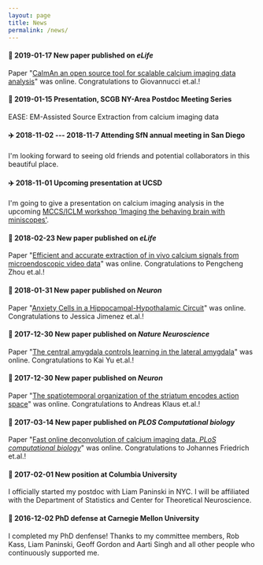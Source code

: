 ```yaml
---
layout: page
title: News
permalink: /news/
---
```

<!---
find emojis
https://www.webpagefx.com/tools/emoji-cheat-sheet/
-->
#### :orange_book:  2019-01-17 New paper published on ***eLife***
Paper "[CaImAn an open source tool for scalable calcium imaging data analysis](https://elifesciences.org/articles/38173)" was online. Congratulations to Giovannucci et.al.! 

#### :train: 2019-01-15 Presentation, SCGB NY-Area Postdoc Meeting Series 
EASE: EM-Assisted Source Extraction from calcium imaging data

#### :airplane: 2018-11-02 --- 2018-11-7 Attending SfN annual meeting in San Diego
I'm looking forward to seeing old friends and potential collaborators in this beautiful place. 
#### :airplane: 2018-11-01 Upcoming presentation at UCSD
I'm  going to give a presentation on calcium imaging analysis in the upcoming [MCCS/ICLM workshop 'Imaging the behaving brain with miniscopes'](http://www.silvalab.org/page/MiniscopeWorkshop.html). 

#### :orange_book:  2018-02-23 New paper published on ***eLife***
Paper "[Efficient and accurate extraction of in vivo calcium signals from microendoscopic video data](https://elifesciences.org/articles/28728)" was online. Congratulations to Pengcheng Zhou et.al.! 

#### :orange_book:  2018-01-31 New paper published on ***Neuron***
Paper "[Anxiety Cells in a Hippocampal-Hypothalamic Circuit](https://www.sciencedirect.com/science/article/pii/S0896627318300199)" was online. Congratulations to Jessica Jimenez et.al.! 

#### :orange_book:  2017-12-30 New paper published on ***Nature Neuroscience***
Paper "[The central amygdala controls learning in the lateral amygdala](https://www.nature.com/articles/s41593-017-0009-9)" was online. Congratulations to Kai Yu et.al.! 

#### :orange_book:  2017-12-30 New paper published on ***Neuron***
Paper "[The spatiotemporal organization of the striatum encodes action space](https://www.sciencedirect.com/science/article/pii/S0896627317307304)" was online. Congratulations to Andreas Klaus et.al.! 

#### :orange_book:  2017-03-14 New paper published on ***PLOS Computational biology***
Paper "[Fast online deconvolution of calcium imaging data. *PLoS computational biology*](http://journals.plos.org/ploscompbiol/article?rev=2&id=10.1371/journal.pcbi.1005423)" was online. Congratulations to Johannes Friedrich et.al.! 

#### :school:  2017-02-01 New position at Columbia University
I officially started my postdoc with Liam Paninski in NYC. I will be affiliated with the Department of Statistics and Center for Theoretical Neuroscience. 

#### :checkered_flag:  2016-12-02 PhD defense at Carnegie Mellon University 
I completed my PhD denfense! Thanks to my committee members, Rob Kass, Liam Paninski, Geoff Gordon and Aarti Singh and all other people who continuously supported me. 